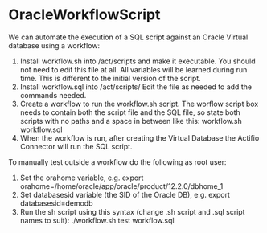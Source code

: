 # OracleWorkflowScript

We can automate the execution of a SQL script against an Oracle Virtual database using a workflow:

1. Install workflow.sh into /act/scripts and make it executable. You should not need to edit this file at all. All variables will be learned during run time. This is different to the initial version of the script.
1. Install workflow.sql into /act/scripts/ Edit the file as needed to add the commands needed. 
1. Create a workflow to run the workflow.sh script. The worflow script box needs to contain both the script file and the SQL file, so state both scripts with no paths and a space in between like this: workflow.sh workflow.sql
1. When the workflow is run, after creating the Virtual Database the Actifio Connector will run the SQL script.

To manually test outside a workflow do the following as root user:

1.  Set the orahome variable,  e.g.     export orahome=/home/oracle/app/oracle/product/12.2.0/dbhome_1
1.  Set databasesid variable (the SID of the Oracle DB),  e.g.   export databasesid=demodb
1.  Run the sh script using this syntax (change .sh script and .sql script names to suit):    ./workflow.sh test workflow.sql
